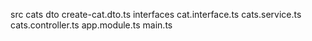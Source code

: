 src
    cats
        dto
            create-cat.dto.ts
        interfaces
            cat.interface.ts
        cats.service.ts
        cats.controller.ts
    app.module.ts
    main.ts